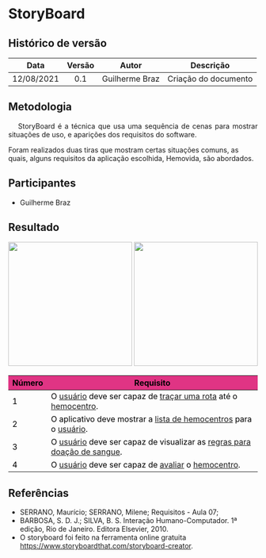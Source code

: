 # **StoryBoard**

## Histórico de versão
| Data | Versão | Autor | Descrição |
| :-:|:-:|:-:|:-: |
| 12/08/2021 | 0.1 | Guilherme Braz | Criação do documento |

<div class="line"></div>

## Metodologia

 <div>
    <p align="justify">&emsp;
        StoryBoard é a técnica que usa uma sequência de cenas para mostrar situações de uso, e aparições dos requisitos do software.</p>
Foram realizados duas tiras que mostram certas situações comuns, as quais, alguns requisitos da aplicação escolhida, Hemovida, são abordados.
 </div>
<div class="line"></div>

## Participantes

- Guilherme Braz

<div class="line"></div>

##  Resultado

<img height="250px" src="images/tira1.png"> 

<img height="250px" src="images/tira2.png"> 

<table class="table table-striped border" style="color:black;">
    <thead style="background-color: #e03484
;">
        <th>Número</th>
        <th>Requisito</th>
    </thead>
    <tbody>
        <tr>
            <td>1      </td> <td>O  <a href="../../modelagem/lexico/#usuario">usuário</a> deve ser capaz de <a href="../../modelagem/lexico/#tracar-uma-rota">traçar uma rota</a> até o <a href="../../modelagem/lexico/#hemocentro">hemocentro</a>.    </td>
        </tr>
        <tr>
            <td>2      </td> <td>O aplicativo deve mostrar a <a href="../../modelagem/lexico/#lista-de-hemocentros">lista de hemocentros</a> para o <a href="../../modelagem/lexico/#usuario">usuário</a>.         </td>
        </tr>
        <tr>
            <td>3      </td> <td>O  <a href="../../modelagem/lexico/#usuario">usuário</a> deve ser capaz de visualizar as  <a href="../../modelagem/lexico/#regras-para-doação-de-sangue">regras para doação de sangue</a>.                                              </td>
        </tr>
        <tr>
            <td>4      </td> <td>O  <a href="../../modelagem/lexico/#usuario">usuário</a> deve ser capaz de  <a href="../../modelagem/lexico/#avaliar-hemocentro">avaliar</a>  o  <a href="../../modelagem/lexico
            #hemocentro">hemocentro</a>.                                              </td>
        </tr>
        </tbody>
</table>

## Referências
- SERRANO, Maurício; SERRANO, Milene; Requisitos - Aula 07; 
- BARBOSA, S. D. J.; SILVA, B. S. Interação Humano-Computador. 1ª edição, Rio de Janeiro. Editora Elsevier, 2010.
- O storyboard foi feito na ferramenta online gratuita https://www.storyboardthat.com/storyboard-creator.


